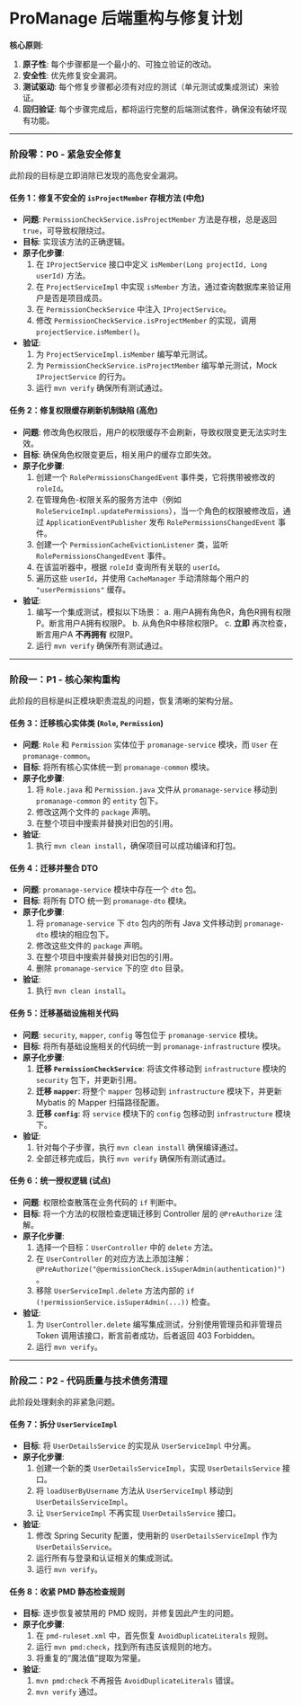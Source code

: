 # ProManage 后端重构与修复计划

**核心原则**:
1.  **原子性**: 每个步骤都是一个最小的、可独立验证的改动。
2.  **安全性**: 优先修复安全漏洞。
3.  **测试驱动**: 每个修复步骤都必须有对应的测试（单元测试或集成测试）来验证。
4.  **回归验证**: 每个步骤完成后，都将运行完整的后端测试套件，确保没有破坏现有功能。

---

### **阶段零：P0 - 紧急安全修复**

此阶段的目标是立即消除已发现的高危安全漏洞。

#### **任务 1：修复不安全的 `isProjectMember` 存根方法 (中危)**
*   **问题**: `PermissionCheckService.isProjectMember` 方法是存根，总是返回 `true`，可导致权限绕过。
*   **目标**: 实现该方法的正确逻辑。
*   **原子化步骤**:
    1.  在 `IProjectService` 接口中定义 `isMember(Long projectId, Long userId)` 方法。
    2.  在 `ProjectServiceImpl` 中实现 `isMember` 方法，通过查询数据库来验证用户是否是项目成员。
    3.  在 `PermissionCheckService` 中注入 `IProjectService`。
    4.  修改 `PermissionCheckService.isProjectMember` 的实现，调用 `projectService.isMember()`。
*   **验证**:
    1.  为 `ProjectServiceImpl.isMember` 编写单元测试。
    2.  为 `PermissionCheckService.isProjectMember` 编写单元测试，Mock `IProjectService` 的行为。
    3.  运行 `mvn verify` 确保所有测试通过。

#### **任务 2：修复权限缓存刷新机制缺陷 (高危)**
*   **问题**: 修改角色权限后，用户的权限缓存不会刷新，导致权限变更无法实时生效。
*   **目标**: 确保角色权限变更后，相关用户的缓存立即失效。
*   **原子化步骤**:
    1.  创建一个 `RolePermissionsChangedEvent` 事件类，它将携带被修改的 `roleId`。
    2.  在管理角色-权限关系的服务方法中（例如 `RoleServiceImpl.updatePermissions`），当一个角色的权限被修改后，通过 `ApplicationEventPublisher` 发布 `RolePermissionsChangedEvent` 事件。
    3.  创建一个 `PermissionCacheEvictionListener` 类，监听 `RolePermissionsChangedEvent` 事件。
    4.  在该监听器中，根据 `roleId` 查询所有关联的 `userId`。
    5.  遍历这些 `userId`，并使用 `CacheManager` 手动清除每个用户的 `"userPermissions"` 缓存。
*   **验证**:
    1.  编写一个集成测试，模拟以下场景：
        a. 用户A拥有角色R，角色R拥有权限P。断言用户A拥有权限P。
        b. 从角色R中移除权限P。
        c. **立即** 再次检查，断言用户A **不再拥有** 权限P。
    2.  运行 `mvn verify` 确保所有测试通过。

---

### **阶段一：P1 - 核心架构重构**

此阶段的目标是纠正模块职责混乱的问题，恢复清晰的架构分层。

#### **任务 3：迁移核心实体类 (`Role`, `Permission`)**
*   **问题**: `Role` 和 `Permission` 实体位于 `promanage-service` 模块，而 `User` 在 `promanage-common`。
*   **目标**: 将所有核心实体统一到 `promanage-common` 模块。
*   **原子化步骤**:
    1.  将 `Role.java` 和 `Permission.java` 文件从 `promanage-service` 移动到 `promanage-common` 的 `entity` 包下。
    2.  修改这两个文件的 `package` 声明。
    3.  在整个项目中搜索并替换对旧包的引用。
*   **验证**:
    1.  执行 `mvn clean install`，确保项目可以成功编译和打包。

#### **任务 4：迁移并整合 DTO**
*   **问题**: `promanage-service` 模块中存在一个 `dto` 包。
*   **目标**: 将所有 DTO 统一到 `promanage-dto` 模块。
*   **原子化步骤**:
    1.  将 `promanage-service` 下 `dto` 包内的所有 Java 文件移动到 `promanage-dto` 模块的相应包下。
    2.  修改这些文件的 `package` 声明。
    3.  在整个项目中搜索并替换对旧包的引用。
    4.  删除 `promanage-service` 下的空 `dto` 目录。
*   **验证**:
    1.  执行 `mvn clean install`。

#### **任务 5：迁移基础设施相关代码**
*   **问题**: `security`, `mapper`, `config` 等包位于 `promanage-service` 模块。
*   **目标**: 将所有基础设施相关的代码统一到 `promanage-infrastructure` 模块。
*   **原子化步骤**:
    1.  **迁移 `PermissionCheckService`**: 将该文件移动到 `infrastructure` 模块的 `security` 包下，并更新引用。
    2.  **迁移 `mapper`**: 将整个 `mapper` 包移动到 `infrastructure` 模块下，并更新 Mybatis 的 Mapper 扫描路径配置。
    3.  **迁移 `config`**: 将 `service` 模块下的 `config` 包移动到 `infrastructure` 模块下。
*   **验证**:
    1.  针对每个子步骤，执行 `mvn clean install` 确保编译通过。
    2.  全部迁移完成后，执行 `mvn verify` 确保所有测试通过。

#### **任务 6：统一授权逻辑 (试点)**
*   **问题**: 权限检查散落在业务代码的 `if` 判断中。
*   **目标**: 将一个方法的权限检查逻辑迁移到 Controller 层的 `@PreAuthorize` 注解。
*   **原子化步骤**:
    1.  选择一个目标：`UserController` 中的 `delete` 方法。
    2.  在 `UserController` 的对应方法上添加注解：`@PreAuthorize("@permissionCheck.isSuperAdmin(authentication)")`。
    3.  移除 `UserServiceImpl.delete` 方法内部的 `if (!permissionService.isSuperAdmin(...))` 检查。
*   **验证**:
    1.  为 `UserController.delete` 编写集成测试，分别使用管理员和非管理员 Token 调用该接口，断言前者成功，后者返回 403 Forbidden。
    2.  运行 `mvn verify`。

---

### **阶段二：P2 - 代码质量与技术债务清理**

此阶段处理剩余的非紧急问题。

#### **任务 7：拆分 `UserServiceImpl`**
*   **目标**: 将 `UserDetailsService` 的实现从 `UserServiceImpl` 中分离。
*   **原子化步骤**:
    1.  创建一个新的类 `UserDetailsServiceImpl`，实现 `UserDetailsService` 接口。
    2.  将 `loadUserByUsername` 方法从 `UserServiceImpl` 移动到 `UserDetailsServiceImpl`。
    3.  让 `UserServiceImpl` 不再实现 `UserDetailsService` 接口。
*   **验证**:
    1.  修改 Spring Security 配置，使用新的 `UserDetailsServiceImpl` 作为 `UserDetailsService`。
    2.  运行所有与登录和认证相关的集成测试。
    3.  运行 `mvn verify`。

#### **任务 8：收紧 PMD 静态检查规则**
*   **目标**: 逐步恢复被禁用的 PMD 规则，并修复因此产生的问题。
*   **原子化步骤**:
    1.  在 `pmd-ruleset.xml` 中，首先恢复 `AvoidDuplicateLiterals` 规则。
    2.  运行 `mvn pmd:check`，找到所有违反该规则的地方。
    3.  将重复的“魔法值”提取为常量。
*   **验证**:
    1.  `mvn pmd:check` 不再报告 `AvoidDuplicateLiterals` 错误。
    2.  `mvn verify` 通过。
